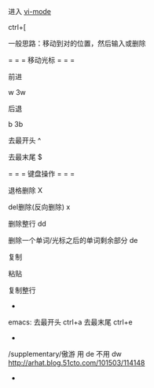 
进入 [vi-mode](https://github.com/robbyrussell/oh-my-zsh/tree/master/plugins/vi-mode)

ctrl+[

一般思路：移动到对的位置，然后输入或删除

= = = 移动光标 = = =

前进

w
3w

后退

b
3b

去最开头
^

去最末尾
$

= = = 键盘操作 = = =

退格删除
X

del删除(反向删除)
x

删除整行
dd

删除一个单词/光标之后的单词剩余部分
de

复制

粘贴

复制整行


-

emacs:
去最开头 ctrl+a
去最末尾 ctrl+e

-

/supplementary/傲游
用 de 不用 dw
http://arhat.blog.51cto.com/101503/114148

-

